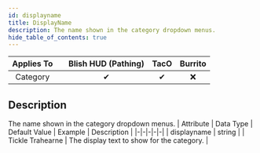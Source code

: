 ```yaml
---
id: displayname
title: DisplayName
description: The name shown in the category dropdown menus.
hide_table_of_contents: true
---
```

| Applies To | | Blish HUD (Pathing) | TacO | Burrito |
|-|-|-|-|-|
| <center>Category</center> | | <center>✔</center> | <center>✔</center> | <center>❌</center> |


## Description
The name shown in the category dropdown menus.
| Attribute | Data Type | Default Value | Example | Description |
|-|-|-|-|-|
| displayname | string |  | Tickle Trahearne | The display text to show for the category. | 

